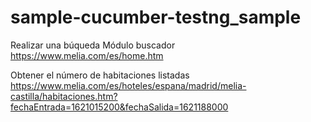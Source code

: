 # sample-cucumber-testng_sample

Realizar una búqueda
Módulo buscador
https://www.melia.com/es/home.htm

Obtener el número de habitaciones listadas
https://www.melia.com/es/hoteles/espana/madrid/melia-castilla/habitaciones.htm?fechaEntrada=1621015200&fechaSalida=1621188000
